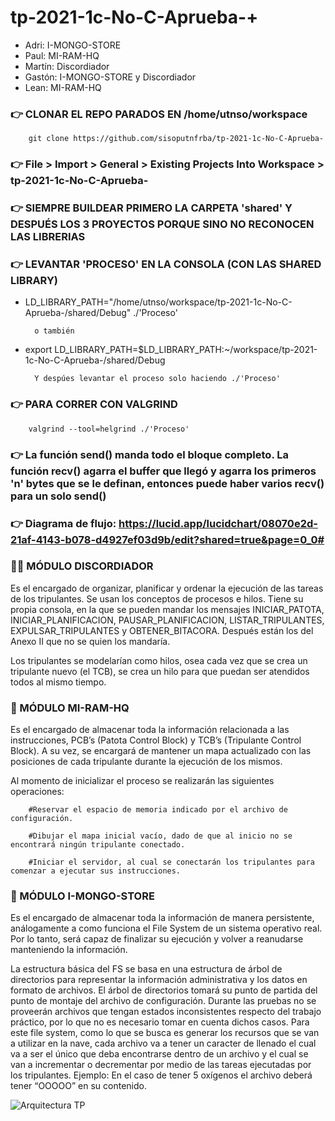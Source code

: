 # tp-2021-1c-No-C-Aprueba-+

* Adri: I-MONGO-STORE
* Paul: MI-RAM-HQ
* Martín: Discordiador
* Gastón: I-MONGO-STORE y Discordiador
* Lean: MI-RAM-HQ

### :point_right: CLONAR EL REPO PARADOS EN /home/utnso/workspace     
        git clone https://github.com/sisoputnfrba/tp-2021-1c-No-C-Aprueba-

### :point_right: File > Import > General > Existing Projects Into Workspace > tp-2021-1c-No-C-Aprueba-

### :point_right: SIEMPRE BUILDEAR PRIMERO LA CARPETA 'shared' Y DESPUÉS LOS 3 PROYECTOS PORQUE SINO NO RECONOCEN LAS LIBRERIAS

### :point_right: LEVANTAR 'PROCESO' EN LA CONSOLA (CON LAS SHARED LIBRARY)
* LD_LIBRARY_PATH="/home/utnso/workspace/tp-2021-1c-No-C-Aprueba-/shared/Debug" ./'Proceso'
                                              
        o también
                                                
* export LD_LIBRARY_PATH=$LD_LIBRARY_PATH:~/workspace/tp-2021-1c-No-C-Aprueba-/shared/Debug

        Y despúes levantar el proceso solo haciendo ./'Proceso'
        
### :point_right: PARA CORRER CON VALGRIND
        valgrind --tool=helgrind ./'Proceso'

### :point_right: La función send() manda todo el bloque completo. La función recv() agarra el buffer que llegó y agarra los primeros 'n' bytes que se le definan, entonces puede haber varios recv() para un solo send()

### :point_right: Diagrama de flujo: https://lucid.app/lucidchart/08070e2d-21af-4143-b078-d4927ef03d9b/edit?shared=true&page=0_0#

### :policeman: MÓDULO DISCORDIADOR

Es el encargado de organizar, planificar y ordenar la ejecución de las tareas de los tripulantes. Se usan los conceptos de procesos e hilos. Tiene su propia consola, en la que se pueden mandar los mensajes INICIAR_PATOTA, INICIAR_PLANIFICACION, PAUSAR_PLANIFICACION, LISTAR_TRIPULANTES, EXPULSAR_TRIPULANTES y OBTENER_BITACORA. Después están los del Anexo II que no se quien los mandaría.

Los tripulantes se modelarían como hilos, osea cada vez que se crea un tripulante nuevo (el TCB), se crea un hilo para que puedan ser atendidos todos al mismo tiempo.

### :floppy_disk: MÓDULO MI-RAM-HQ

Es el encargado de almacenar toda la información relacionada a las instrucciones, PCB’s (Patota Control Block) y TCB’s (Tripulante Control Block). A su vez, se encargará de mantener un mapa actualizado con las posiciones de cada tripulante durante la ejecución de los mismos.

Al momento de inicializar el proceso se realizarán las siguientes operaciones:

        #Reservar el espacio de memoria indicado por el archivo de configuración.
        
        #Dibujar el mapa inicial vacío, dado de que al inicio no se encontrará ningún tripulante conectado.
        
        #Iniciar el servidor, al cual se conectarán los tripulantes para comenzar a ejecutar sus instrucciones.



### :file_folder: MÓDULO I-MONGO-STORE

Es el encargado de almacenar toda la información de manera persistente, análogamente a como funciona el File System de un sistema operativo real. Por lo tanto, será capaz de finalizar su ejecución y volver a reanudarse manteniendo la información.

La estructura básica del FS se basa en una estructura de árbol de directorios para representar la información administrativa y los datos en formato de archivos. El árbol de directorios tomará su punto de partida del punto de montaje del archivo de configuración.
Durante las pruebas no se proveerán archivos que tengan estados inconsistentes respecto del trabajo práctico, por lo que no es necesario tomar en cuenta dichos casos.
Para este file system, como lo que se busca es generar los recursos que se van a utilizar en la nave, cada archivo va a tener un caracter de llenado el cual va a ser el único que deba encontrarse dentro de un archivo y el cual se van a incrementar o decrementar por medio de las tareas ejecutadas por los tripulantes. Ejemplo: En el caso de tener 5 oxígenos el archivo deberá tener “OOOOO” en su contenido.

![Arquitectura TP](https://user-images.githubusercontent.com/49170861/115929112-9a259480-a45d-11eb-854d-e409a32410a9.jpg)
